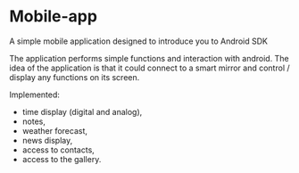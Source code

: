 # Mobile-app
A simple mobile application designed to introduce you to Android SDK

The application performs simple functions and interaction with android. The idea of the application is that it could connect to a smart mirror and control / display any functions on its screen.

Implemented:
 * time display (digital and analog),
 * notes,
 * weather forecast,
 * news display,
 * access to contacts,
 * access to the gallery.
